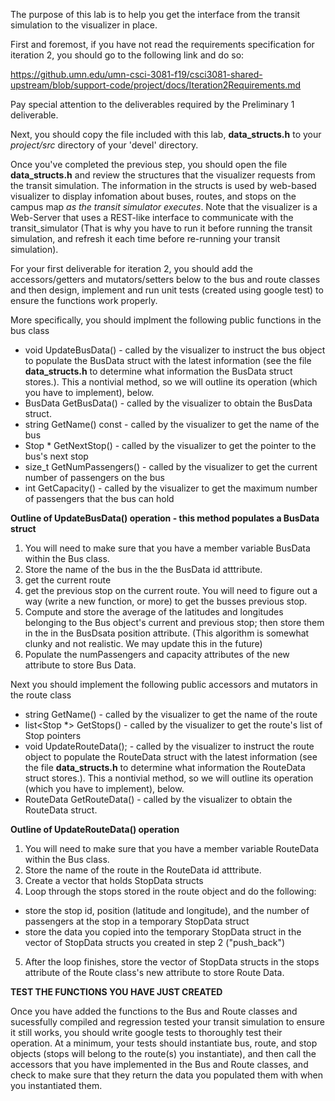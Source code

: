 The purpose of this lab is to help you get the interface from the transit simulation to the visualizer in place. 

First and foremost, if you have not read the requirements specification for iteration 2, you should go to the following link and do so:

https://github.umn.edu/umn-csci-3081-f19/csci3081-shared-upstream/blob/support-code/project/docs/Iteration2Requirements.md

Pay special attention to the deliverables required by the Preliminary 1 deliverable. 

Next, you should copy the file included with this lab, **data_structs.h** to your _project/src_ directory of your 'devel' directory.

Once you've completed the previous step,  you should open the file **data_structs.h** and review the structures that the visualizer requests from the transit simulation. The information in the structs is used by web-based visualizer to display infomation about buses, routes, and stops on the campus map _as the transit simulator executes_.  Note that the visualizer is a Web-Server that uses a REST-like interface to communicate with the transit_simulator (That is why you have to run it before running the transit simulation, and refresh it each time before  re-running your transit simulation). 

For your first deliverable for iteration 2, you should add the accessors/getters and mutators/setters below to the bus and route classes and then design, implement 
and run unit tests (created using google test) to ensure the functions work properly.

More specifically, you should implment the following public functions in the bus class

  * void UpdateBusData()  - called by the visualizer to instruct the bus object to populate the BusData struct with the latest information (see the file **data_structs.h** to determine what information the BusData struct stores.). This a nontivial method, so we will outline its operation (which you have to implement), below.
  * BusData GetBusData() - called by the visualizer to obtain the BusData struct.
  * string GetName() const - called by the visualizer to get the name of the bus 
  * Stop * GetNextStop() - called by the visualizer to get the pointer to the bus's next stop
  * size_t GetNumPassengers() - called by the visualizer to get the current number of passengers on the bus
  * int GetCapacity() - called by the visualizer to get the maximum number of passengers that the bus can hold
  
**Outline of UpdateBusData() operation - this method populates a BusData struct**
  1. You will need to make sure that you have a member variable BusData within the Bus class.
  2. Store the name of the bus in the the BusData id atttribute.
  3. get the current route
  4. get the previous stop on the current route. You will need to figure out a way (write a new function, or more) to get the busses previous stop. 
  5. Compute and store the average of the latitudes and longitudes belonging to the Bus object's current and previous stop; then store them in the in the BusDsata position attribute.  (This algorithm is somewhat clunky and not realistic. We may update this in the future)
  6. Populate the numPassengers and capacity attributes of the new attribute to store Bus Data.
 
Next you should implement the following public accessors and mutators in the route class

  * string GetName() - called by the visualizer to get the name of the route
  * list<Stop \*> GetStops() - called by the visualizer to get the route's list of Stop pointers
  * void UpdateRouteData(); -   called by the visualizer to instruct the route object to populate the RouteData struct with the latest information (see the file **data_structs.h** to determine what information the RouteData struct stores.). This a nontivial method, so we will outline its operation (which you have to implement), below. 
  * RouteData GetRouteData() - called by the visualizer to obtain the RouteData struct.
  
 **Outline of UpdateRouteData() operation**
 
  1. You will need to make sure that you have a member variable RouteData within the Bus class.
  2. Store the name of the route in the RouteData id atttribute.
  3. Create a vector that holds StopData structs
  4. Loop through the stops stored in the route object and do the following:
  - store the stop id, position (latitude and longitude), and the number of passengers at the stop in a temporary StopData struct
  - store the data you copied into the temporary StopData struct in the vector of StopData structs you created in step 2 ("push_back")
  5. After the loop finishes, store the vector of StopData structs in the stops attribute of the Route class's new attribute to store Route Data.
    
**TEST THE FUNCTIONS YOU HAVE JUST CREATED**

Once you have added the functions to the Bus and Route classes and sucessfully compiled and regression tested your transit simulation to ensure it still works, you should write google tests to thoroughly test their operation. At a minimum, your tests should instantiate bus, route, and stop objects (stops will belong to the route(s) you instantiate), and then call the accessors that you have implemented in the Bus and Route classes, and check to make sure that they return the data you populated them with when you instantiated them. 

